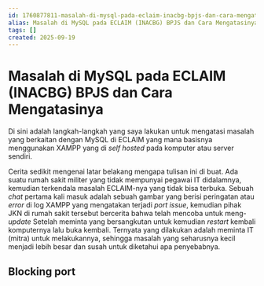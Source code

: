 ```yaml
---
id: 1760877811-masalah-di-mysql-pada-eclaim-inacbg-bpjs-dan-cara-mengatasinya
alias: Masalah di MySQL pada ECLAIM (INACBG) BPJS dan Cara Mengatasinya
tags: []
created: 2025-09-19
---
```

# Masalah di MySQL pada ECLAIM (INACBG) BPJS dan Cara Mengatasinya

Di sini adalah langkah-langkah yang saya lakukan untuk mengatasi masalah yang berkaitan dengan MySQL di ECLAIM yang mana basisnya menggunakan XAMPP yang di *self hosted* pada komputer atau server sendiri.

Cerita sedikit mengenai latar belakang mengapa tulisan ini di buat. Ada suatu rumah sakit militer yang tidak mempunyai pegawai IT didalamnya, kemudian terkendala masalah ECLAIM-nya yang tidak bisa terbuka. Sebuah *chat* pertama kali masuk adalah sebuah gambar yang berisi peringatan atau *error* di log XAMPP yang mengatakan terjadi *port issue*, kemudian pihak JKN di rumah sakit tersebut bercerita bahwa telah mencoba untuk meng-*update* Setelah meminta yang bersangkutan untuk kemudian *restart* kembali komputernya lalu buka kembali. Ternyata yang dilakukan adalah meminta IT (mitra) untuk melakukannya, sehingga masalah yang seharusnya kecil menjadi lebih besar dan susah untuk diketahui apa penyebabnya. 
## Blocking port

